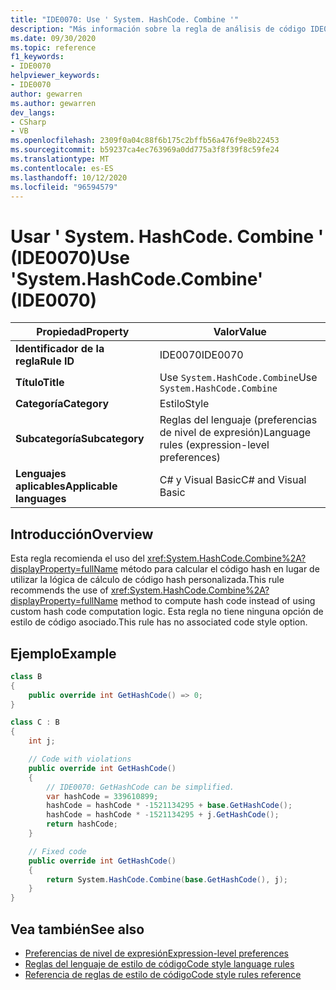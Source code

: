 ```yaml
---
title: "IDE0070: Use ' System. HashCode. Combine '"
description: "Más información sobre la regla de análisis de código IDE0070: uso de ' System. HashCode. Combine '"
ms.date: 09/30/2020
ms.topic: reference
f1_keywords:
- IDE0070
helpviewer_keywords:
- IDE0070
author: gewarren
ms.author: gewarren
dev_langs:
- CSharp
- VB
ms.openlocfilehash: 2309f0a04c88f6b175c2bffb56a476f9e8b22453
ms.sourcegitcommit: b59237ca4ec763969a0dd775a3f8f39f8c59fe24
ms.translationtype: MT
ms.contentlocale: es-ES
ms.lasthandoff: 10/12/2020
ms.locfileid: "96594579"
---
```

# <a name="use-systemhashcodecombine-ide0070"></a><span data-ttu-id="380d4-103">Usar ' System. HashCode. Combine ' (IDE0070)</span><span class="sxs-lookup"><span data-stu-id="380d4-103">Use 'System.HashCode.Combine' (IDE0070)</span></span>

|<span data-ttu-id="380d4-104">Propiedad</span><span class="sxs-lookup"><span data-stu-id="380d4-104">Property</span></span>|<span data-ttu-id="380d4-105">Valor</span><span class="sxs-lookup"><span data-stu-id="380d4-105">Value</span></span>|
|-|-|
| <span data-ttu-id="380d4-106">**Identificador de la regla**</span><span class="sxs-lookup"><span data-stu-id="380d4-106">**Rule ID**</span></span> | <span data-ttu-id="380d4-107">IDE0070</span><span class="sxs-lookup"><span data-stu-id="380d4-107">IDE0070</span></span> |
| <span data-ttu-id="380d4-108">**Título**</span><span class="sxs-lookup"><span data-stu-id="380d4-108">**Title**</span></span> | <span data-ttu-id="380d4-109">Use `System.HashCode.Combine`</span><span class="sxs-lookup"><span data-stu-id="380d4-109">Use `System.HashCode.Combine`</span></span> |
| <span data-ttu-id="380d4-110">**Categoría**</span><span class="sxs-lookup"><span data-stu-id="380d4-110">**Category**</span></span> | <span data-ttu-id="380d4-111">Estilo</span><span class="sxs-lookup"><span data-stu-id="380d4-111">Style</span></span> |
| <span data-ttu-id="380d4-112">**Subcategoría**</span><span class="sxs-lookup"><span data-stu-id="380d4-112">**Subcategory**</span></span> | <span data-ttu-id="380d4-113">Reglas del lenguaje (preferencias de nivel de expresión)</span><span class="sxs-lookup"><span data-stu-id="380d4-113">Language rules (expression-level preferences)</span></span> |
| <span data-ttu-id="380d4-114">**Lenguajes aplicables**</span><span class="sxs-lookup"><span data-stu-id="380d4-114">**Applicable languages**</span></span> | <span data-ttu-id="380d4-115">C# y Visual Basic</span><span class="sxs-lookup"><span data-stu-id="380d4-115">C# and Visual Basic</span></span> |

## <a name="overview"></a><span data-ttu-id="380d4-116">Introducción</span><span class="sxs-lookup"><span data-stu-id="380d4-116">Overview</span></span>

<span data-ttu-id="380d4-117">Esta regla recomienda el uso del <xref:System.HashCode.Combine%2A?displayProperty=fullName> método para calcular el código hash en lugar de utilizar la lógica de cálculo de código hash personalizada.</span><span class="sxs-lookup"><span data-stu-id="380d4-117">This rule recommends the use of <xref:System.HashCode.Combine%2A?displayProperty=fullName> method to compute hash code instead of using custom hash code computation logic.</span></span> <span data-ttu-id="380d4-118">Esta regla no tiene ninguna opción de estilo de código asociado.</span><span class="sxs-lookup"><span data-stu-id="380d4-118">This rule has no associated code style option.</span></span>

## <a name="example"></a><span data-ttu-id="380d4-119">Ejemplo</span><span class="sxs-lookup"><span data-stu-id="380d4-119">Example</span></span>

```csharp
class B
{
    public override int GetHashCode() => 0;
}

class C : B
{
    int j;

    // Code with violations
    public override int GetHashCode()
    {
        // IDE0070: GetHashCode can be simplified.
        var hashCode = 339610899;
        hashCode = hashCode * -1521134295 + base.GetHashCode();
        hashCode = hashCode * -1521134295 + j.GetHashCode();
        return hashCode;
    }

    // Fixed code
    public override int GetHashCode()
    {
        return System.HashCode.Combine(base.GetHashCode(), j);
    }
}
```

## <a name="see-also"></a><span data-ttu-id="380d4-120">Vea también</span><span class="sxs-lookup"><span data-stu-id="380d4-120">See also</span></span>

- [<span data-ttu-id="380d4-121">Preferencias de nivel de expresión</span><span class="sxs-lookup"><span data-stu-id="380d4-121">Expression-level preferences</span></span>](expression-level-preferences.md)
- [<span data-ttu-id="380d4-122">Reglas del lenguaje de estilo de código</span><span class="sxs-lookup"><span data-stu-id="380d4-122">Code style language rules</span></span>](language-rules.md)
- [<span data-ttu-id="380d4-123">Referencia de reglas de estilo de código</span><span class="sxs-lookup"><span data-stu-id="380d4-123">Code style rules reference</span></span>](index.md)

